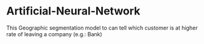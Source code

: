 # Artificial-Neural-Network

This Geographic segmentation model to can tell which customer is at higher rate of leaving a company (e.g.: Bank)
